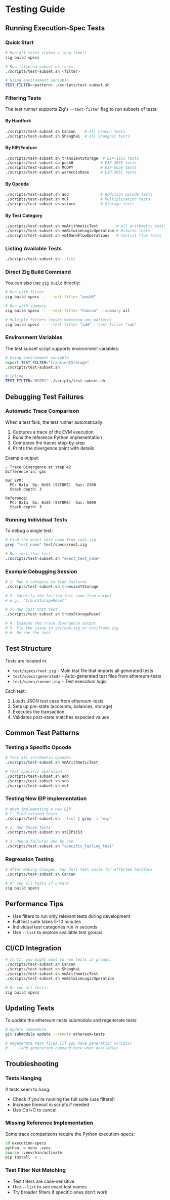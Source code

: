 # Testing Guide

## Running Execution-Spec Tests

### Quick Start

```bash
# Run all tests (takes a long time!)
zig build specs

# Run filtered subset of tests
./scripts/test-subset.sh <filter>

# Using environment variable
TEST_FILTER=<pattern> ./scripts/test-subset.sh
```

### Filtering Tests

The test runner supports Zig's `--test-filter` flag to run subsets of tests:

#### By Hardfork
```bash
./scripts/test-subset.sh Cancun    # All Cancun tests
./scripts/test-subset.sh Shanghai  # All Shanghai tests
```

#### By EIP/Feature
```bash
./scripts/test-subset.sh transientStorage  # EIP-1153 tests
./scripts/test-subset.sh push0            # EIP-3855 tests
./scripts/test-subset.sh MCOPY            # EIP-5656 tests
./scripts/test-subset.sh warmcoinbase     # EIP-3651 tests
```

#### By Opcode
```bash
./scripts/test-subset.sh add              # Addition opcode tests
./scripts/test-subset.sh mul              # Multiplication tests
./scripts/test-subset.sh sstore           # Storage tests
```

#### By Test Category
```bash
./scripts/test-subset.sh vmArithmeticTest        # All arithmetic tests
./scripts/test-subset.sh vmBitwiseLogicOperation # Bitwise tests
./scripts/test-subset.sh vmIOandFlowOperations   # Control flow tests
```

### Listing Available Tests

```bash
./scripts/test-subset.sh --list
```

### Direct Zig Build Command

You can also use `zig build` directly:

```bash
# Run with filter
zig build specs -- --test-filter "push0"

# Run with summary
zig build specs -- --test-filter "Cancun" --summary all

# Multiple filters (tests matching any pattern)
zig build specs -- --test-filter "add" --test-filter "sub"
```

### Environment Variables

The test subset script supports environment variables:

```bash
# Using environment variable
export TEST_FILTER="transientStorage"
./scripts/test-subset.sh

# Inline
TEST_FILTER="MCOPY" ./scripts/test-subset.sh
```

## Debugging Test Failures

### Automatic Trace Comparison

When a test fails, the test runner automatically:

1. Captures a trace of the EVM execution
2. Runs the reference Python implementation
3. Compares the traces step-by-step
4. Prints the divergence point with details

Example output:
```
⚠ Trace Divergence at step 42
Difference in: gas

Our EVM:
  PC: 0x1a  Op: 0x55 (SSTORE)  Gas: 2300
  Stack depth: 3

Reference:
  PC: 0x1a  Op: 0x55 (SSTORE)  Gas: 5000
  Stack depth: 3
```

### Running Individual Tests

To debug a single test:

```bash
# Find the exact test name from root.zig
grep "test_name" test/specs/root.zig

# Run just that test
./scripts/test-subset.sh "exact_test_name"
```

### Example Debugging Session

```bash
# 1. Run a category to find failures
./scripts/test-subset.sh transientStorage

# 2. Identify the failing test name from output
# e.g., "transStorageReset"

# 3. Run just that test
./scripts/test-subset.sh transStorageReset

# 4. Examine the trace divergence output
# 5. Fix the issue in src/evm.zig or src/frame.zig
# 6. Re-run the test
```

## Test Structure

Tests are located in:
- `test/specs/root.zig` - Main test file that imports all generated tests
- `test/specs/generated/` - Auto-generated test files from ethereum-tests
- `test/specs/runner.zig` - Test execution logic

Each test:
1. Loads JSON test case from ethereum-tests
2. Sets up pre-state (accounts, balances, storage)
3. Executes the transaction
4. Validates post-state matches expected values

## Common Test Patterns

### Testing a Specific Opcode

```bash
# Test all arithmetic opcodes
./scripts/test-subset.sh vmArithmeticTest

# Test specific operation
./scripts/test-subset.sh add
./scripts/test-subset.sh sub
./scripts/test-subset.sh mul
```

### Testing New EIP Implementation

```bash
# When implementing a new EIP:
# 1. Find related tests
./scripts/test-subset.sh --list | grep -i "eip"

# 2. Run those tests
./scripts/test-subset.sh stEIP1153

# 3. Debug failures one by one
./scripts/test-subset.sh "specific_failing_test"
```

### Regression Testing

```bash
# After making changes, run full test suite for affected hardfork
./scripts/test-subset.sh Cancun

# Or run all tests if unsure
zig build specs
```

## Performance Tips

- Use filters to run only relevant tests during development
- Full test suite takes 5-10 minutes
- Individual test categories run in seconds
- Use `--list` to explore available test groups

## CI/CD Integration

```bash
# In CI, you might want to run tests in groups:
./scripts/test-subset.sh Cancun
./scripts/test-subset.sh Shanghai
./scripts/test-subset.sh vmArithmeticTest
./scripts/test-subset.sh vmBitwiseLogicOperation

# Or run all tests:
zig build specs
```

## Updating Tests

To update the ethereum-tests submodule and regenerate tests:

```bash
# Update submodule
git submodule update --remote ethereum-tests

# Regenerate test files (if you have generation scripts)
# ... (add generation command here when available)
```

## Troubleshooting

### Tests Hanging

If tests seem to hang:
- Check if you're running the full suite (use filters!)
- Increase timeout in scripts if needed
- Use Ctrl+C to cancel

### Missing Reference Implementation

Some trace comparisons require the Python execution-specs:
```bash
cd execution-specs
python -m venv .venv
source .venv/bin/activate
pip install -e .
```

### Test Filter Not Matching

- Test filters are case-sensitive
- Use `--list` to see exact test names
- Try broader filters if specific ones don't work
